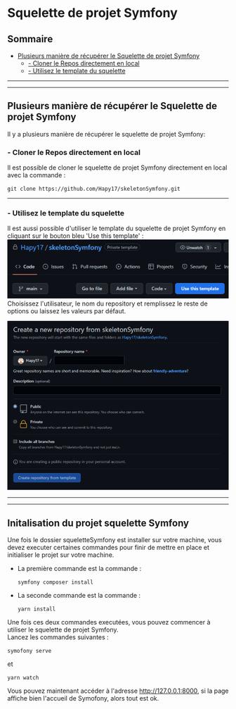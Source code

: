 # Squelette de projet Symfony
## Sommaire 


  - [Plusieurs manière de récupérer le Squelette de projet Symfony <a name="getRepository"></a>](#plusieurs-manière-de-récupérer-le-squelette-de-projet-symfony-)
    - [- Cloner le Repos directement en local](#--cloner-le-repos-directement-en-local)
    - [- Utilisez le template du squelette](#--utilisez-le-template-du-squelette)
---  
---
## Plusieurs manière de récupérer le Squelette de projet Symfony <a name="getRepository"></a>
Il y a plusieurs manière de récupérer le squelette de projet Symfony:  
    
### - Cloner le Repos directement en local 
Il est possible de cloner le squelette de projet Symfony directement en local avec la commande : 
```
git clone https://github.com/Hapy17/skeletonSymfony.git
```    
---
### - Utilisez le template du squelette 
Il est aussi possible d'utiliser le template du squelette de projet Symfony en cliquant sur le bouton bleu 'Use this template' :  
![Bouton use the template!](/assets/img/md/ButtonUseThisTemplate.png "Bouton use the template!")  
Choisissez l'utilisateur, le nom du repository et remplissez le reste de options ou laissez les valeurs par défaut.  
  
![Formulaire userTemplate](/assets/img/md/template2.png "Formulaire userTemplate")
  
---
---  
## Initalisation du projet squelette Symfony
Une fois le dossier squeletteSymfony est installer sur votre machine, vous devez executer certaines commandes pour finir de mettre en place et initialiser le projet sur votre machine.  
* La première commande est la commande :
  ```
  symfony composer install
  ```
* La seconde commande est la commande :
  ```
  yarn install
  ```  
  
Une fois ces deux commandes executées, vous pouvez commencer à utiliser le squelette de projet Symfony.  
Lancez les commandes suivantes :  
```
symofony serve
```
et
```
yarn watch
```  
Vous pouvez maintenant accéder à l'adresse  http://127.0.0.1:8000, si la page affiche bien l'accueil de Symofony, alors tout est ok.